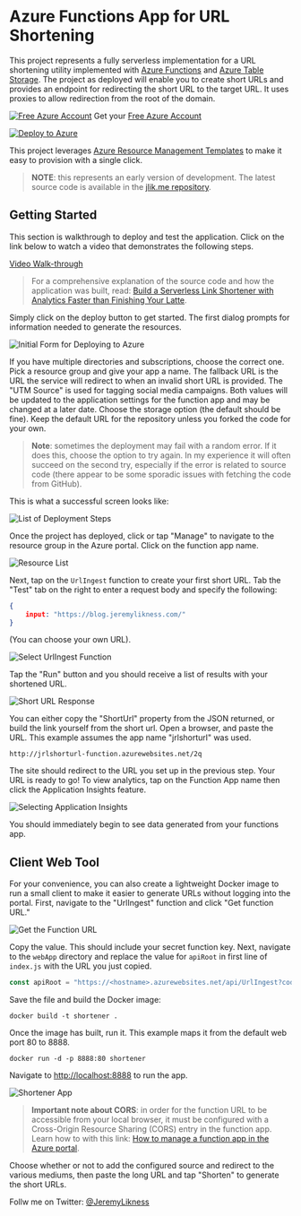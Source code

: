 # Azure Functions App for URL Shortening

This project represents a fully serverless implementation for a URL shortening utility implemented with [Azure Functions](https://jlik.me/6a) and [Azure Table Storage](https://jlik.me/6b). The project as deployed will enable you to create short URLs and provides an endpoint for redirecting the short URL to the target URL. It uses proxies to allow redirection from the root of the domain.

[![Free Azure Account](https://img.shields.io/badge/FREE-Azure-0077ff)](https://jlik.me/gmo) Get your [Free Azure Account](https://jlik.me/gmo)

[![Deploy to Azure](https://azuredeploy.net/deploybutton.png)](https://azuredeploy.net/)

This project leverages [Azure Resource Management Templates](https://jlik.me/6c) to make it easy to provision with a single click.

> **NOTE**: this represents an early version of development. The latest source code is available in the [jlik.me repository](https://github.com/JeremyLikness/jlik.me). 

## Getting Started

This section is walkthrough to deploy and test the application. Click on the link below to watch a video that demonstrates the following steps.

[Video Walk-through](https://www.youtube.com/watch?v=KmH1qqb4eF8)

> For a comprehensive explanation of the source code and how the application was built, read: [Build a Serverless Link Shortener with Analytics Faster than Finishing Your Latte](https://jlik.me/62).

Simply click on the deploy button to get started. The first dialog prompts for information needed to generate the resources.

![Initial Form for Deploying to Azure](./images/deploy-short-selection.png)

If you have multiple directories and subscriptions, choose the correct one. Pick a resource group and give your app a name. The fallback URL is the URL the service will redirect to when an invalid short URL is provided. The "UTM Source" is used for tagging social media campaigns. Both values will be updated to the application settings for the function app and may be changed at a later date. Choose the storage option (the default should be fine). Keep the default URL for the repository unless you forked the code for your own.

>**Note**: sometimes the deployment may fail with a random error. If it does this, choose the option to try again. In my experience it will often succeed on the second try, especially if the error is related to source code (there appear to be some sporadic issues with fetching the code from GitHub).

This is what a successful screen looks like:

![List of Deployment Steps](./images/deploy-short-manage.png)

Once the project has deployed, click or tap "Manage" to navigate to the resource group in the Azure portal. Click on the function app name.

![Resource List](./images/deploy-short-function.png)

Next, tap on the `UrlIngest` function to create your first short URL. Tab the "Test" tab on the right to enter a request body and specify the following: 

```json
{
    input: "https://blog.jeremylikness.com/"
}
```

(You can choose your own URL).

![Select UrlIngest Function](./images/deploy-short-urlingest.png)

Tap the "Run" button and you should receive a list of results with your shortened URL.

![Short URL Response](./images/deploy-short-getshorturl.png)

You can either copy the "ShortUrl" property from the JSON returned, or build the link yourself from the short url. Open a browser, and paste the URL. This example assumes the app name "jrlshorturl" was used.

`http://jrlshorturl-function.azurewebsites.net/2q`

The site should redirect to the URL you set up in the previous step. Your URL is ready to go! To view analytics, tap on the Function App name then click the Application Insights feature.

![Selecting Application Insights](./images/deploy-short-app-insights.png)

You should immediately begin to see data generated from your functions app.

## Client Web Tool

For your convenience, you can also create a lightweight Docker image to run a small client to make it easier to generate URLs without logging into the portal. First, navigate to the "UrlIngest" function and click "Get function URL."

![Get the Function URL](./images/deploy-short-ingesturl.png)

Copy the value. This should include your secret function key. Next, navigate to the `webApp` directory and replace the value for `apiRoot` in first line of `index.js` with the URL you just copied.

```JavaScript
const apiRoot = "https://<hostname>.azurewebsites.net/api/UrlIngest?code=<funcAppKey>";
```

Save the file and build the Docker image:

`docker build -t shortener .`

Once the image has built, run it. This example maps it from the default web port 80 to 8888.

`docker run -d -p 8888:80 shortener`

Navigate to [http://localhost:8888](http://localhost:8888) to run the app.

![Shortener App](./images/shortener.png)

>**Important note about CORS**: in order for the function URL to be accessible from your local browser, it must be configured with a Cross-Origin Resource Sharing (CORS) entry in the function app. Learn how to with this link: [How to manage a function app in the Azure portal](https://jlik.me/6d).

Choose whether or not to add the configured source and redirect to the various mediums, then paste the long URL and tap "Shorten" to generate the short URLs.

Follw me on Twitter: [@JeremyLikness](https://twitter.com/JeremyLikness)
